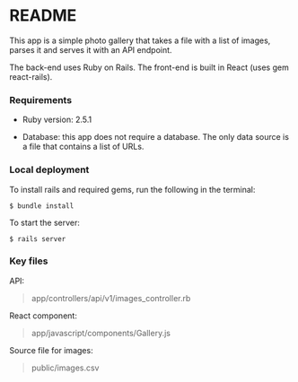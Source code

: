 
# README

This app is a simple photo gallery that takes a file with a list of images, parses it and serves it with an API endpoint.

The back-end uses Ruby on Rails. The front-end is built in React (uses gem react-rails).

### Requirements

* Ruby version: 2.5.1

* Database: this app does not require a database. The only data source is a file that contains a list of URLs.

### Local deployment
To install rails and required gems, run the following in the terminal:

```
$ bundle install
```

To start the server:

```
$ rails server
```

### Key files

API:

>app/controllers/api/v1/images_controller.rb

React component:

>app/javascript/components/Gallery.js

Source file for  images:

>public/images.csv

